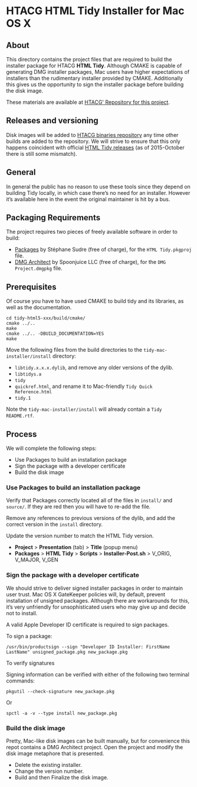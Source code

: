 HTACG HTML Tidy Installer for Mac OS X
======================================

About
-----

This directory contains the project files that are required to build the installer package
for HTACG **HTML Tidy**. Although CMAKE is capable of generating DMG installer packages,
Mac users have higher expectations of installers than the rudimentary installer provided
by CMAKE. Additionally this gives us the opportunity to sign the installer package before
building the disk image.

These materials are available at [HTACG' Repository for this project][3].


Releases and versioning
-----------------------

Disk images will be added to [HTACG binaries repository][4] any time other builds are
added to the repository. We will strive to ensure that this only happens coincident with
official [HTML Tidy releases][5] (as of 2015-October there is still some mismatch).


General
-------

In general the public has no reason to use these tools since they depend on building Tidy
locally, in which case there’s no need for an installer. However it’s available here in
the event the original maintainer is hit by a bus.


Packaging Requirements
----------------------

The project requires two pieces of freely available software in order to build:

- [Packages][1] by Stéphane Sudre (free of charge), for the `HTML Tidy.pkgproj` file.
- [DMG Architect][2] by Spoonjuice LLC (free of charge), for the `DMG Project.dmgpkg` file.


Prerequisites
-------------

Of course you have to have used CMAKE to build tidy and its libraries, as well as the
documentation.

~~~
cd tidy-html5-xxx/build/cmake/
cmake ../..
make
cmake ../.. -DBUILD_DOCUMENTATION=YES
make
~~~

Move the following files from the build directories to the `tidy-mac-installer/install`
directory:

- `libtidy.x.x.x.dylib`, and remove any older versions of the dylib.
- `libtidys.a`
- `tidy`
- `quickref.html`, and rename it to Mac-friendly `Tidy Quick Reference.html`
- `tidy.1`

Note the `tidy-mac-installer/install` will already contain a `Tidy README.rtf`.


Process
-------

We will complete the following steps:

- Use Packages to build an installation package
- Sign the package with a developer certificate
- Build the disk image


### Use Packages to build an installation package

Verify that Packages correctly located all of the files in `install/` and `source/`. If
they are red then you will have to re-add the file.

Remove any references to previous versions of the dylib, and add the correct version in
the `install` directory.

Update the version number to match the HTML Tidy version.

- **Project** > **Presentation** (tab) > **Title** (popup menu)
- **Packages** > **HTML Tidy** > **Scripts** > **Installer-Post.sh** > V_ORIG, V_MAJOR, V_GEN


### Sign the package with a developer certificate

We should strive to deliver signed installer packages in order to maintain user trust.
Mac OS X GateKeeper policies will, by default, prevent installation of unsigned packages.
Although there are workarounds for this, it’s very unfriendly for unsophisticated users
who may give up and decide not to install.

A valid Apple Developer ID certificate is required to sign packages.

To sign a package:

~~~
/usr/bin/productsign --sign "Developer ID Installer: FirstName LastName" unsigned_package.pkg new_package.pkg
~~~

To verify signatures

Signing information can be verified with either of the following two terminal commands:

~~~
pkgutil --check-signature new_package.pkg
~~~

Or

~~~
spctl -a -v --type install new_package.pkg
~~~


### Build the disk image

Pretty, Mac-like disk images can be built manually, but for convenience this repot
contains a DMG Architect project. Open the project and modify the disk image metaphore
that is presented.

- Delete the existing installer.
- Change the version number.
- Build and then Finalize the disk image.



 [1]: http://s.sudre.free.fr/Software/Packages/about.html
 [2]: https://itunes.apple.com/us/app/dmg-architect-disk-builder/id426104753?mt=12
 [3]: https://github.com/htacg/tidy-mac-installer
 [4]: https://github.com/htacg/binaries
 [5]: https://github.com/htacg/tidy-html5/releases
